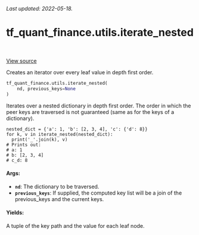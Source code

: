 <!--
This file is generated by a tool. Do not edit directly.
For open-source contributions the docs will be updated automatically.
-->

*Last updated: 2022-05-18.*

<div itemscope itemtype="http://developers.google.com/ReferenceObject">
<meta itemprop="name" content="tf_quant_finance.utils.iterate_nested" />
<meta itemprop="path" content="Stable" />
</div>

# tf_quant_finance.utils.iterate_nested

<!-- Insert buttons and diff -->

<table class="tfo-notebook-buttons tfo-api" align="left">
</table>

<a target="_blank" href="https://github.com/google/tf-quant-finance/blob/master/tf_quant_finance/utils/tf_functions.py">View source</a>



Creates an iterator over every leaf value in depth first order.

```python
tf_quant_finance.utils.iterate_nested(
    nd, previous_keys=None
)
```



<!-- Placeholder for "Used in" -->

Iterates over a nested dictionary in depth first order. The order in which
the peer keys are traversed is not guaranteed (same as for the keys of a
dictionary).

```Example
nested_dict = {'a': 1, 'b': [2, 3, 4], 'c': {'d': 8}}
for k, v in iterate_nested(nested_dict):
  print('_'.join(k), v)
# Prints out:
# a: 1
# b: [2, 3, 4]
# c_d: 8
```

#### Args:


* <b>`nd`</b>: The dictionary to be traversed.
* <b>`previous_keys`</b>: If supplied, the computed key list will be a join of the
  previous_keys and the current keys.


#### Yields:

A tuple of the key path and the value for each leaf node.
